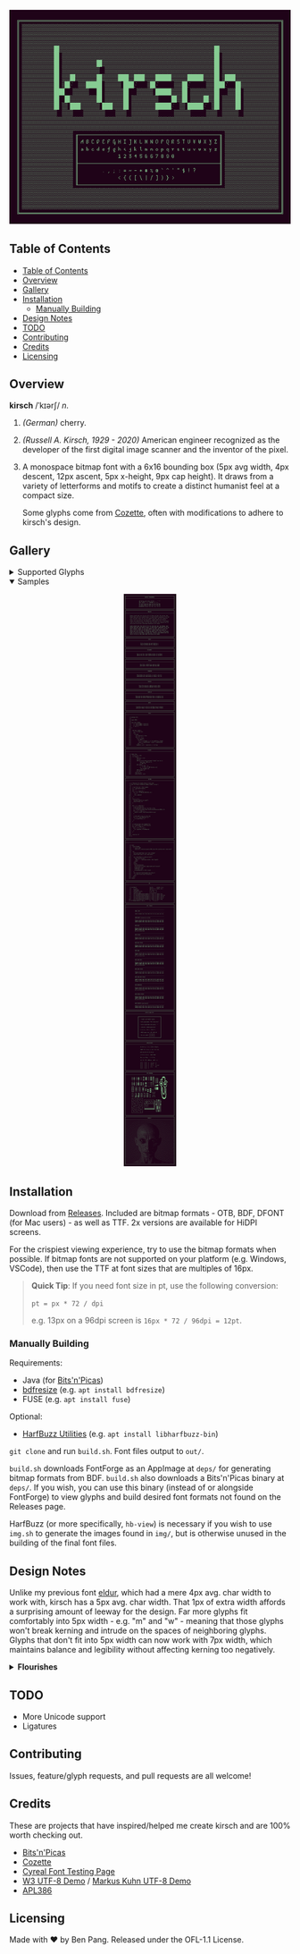 <div align="center">

![kirsch](./img/header.png)

</div>

## Table of Contents

- [Table of Contents](#table-of-contents)
- [Overview](#overview)
- [Gallery](#gallery)
- [Installation](#installation)
  - [Manually Building](#manually-building)
- [Design Notes](#design-notes)
- [TODO](#todo)
- [Contributing](#contributing)
- [Credits](#credits)
- [Licensing](#licensing)

## Overview

**kirsch** /ˈkɪərʃ/ _n._

1. _(German)_ cherry.

1. _(Russell A. Kirsch, 1929 - 2020)_ American engineer recognized as the
   developer of the first digital image scanner and the inventor of the pixel.

1. A monospace bitmap font with a 6x16 bounding box (5px avg width, 4px
   descent, 12px ascent, 5px x-height, 9px cap height). It draws from a variety
   of letterforms and motifs to create a distinct humanist feel at a compact
   size.

   Some glyphs come from [Cozette](https://github.com/slavfox/Cozette), often
   with modifications to adhere to kirsch's design.

## Gallery

<details>
<summary>Supported Glyphs</summary>
<div align="center">

![kirsch chars](./img/chars.png)

</div>
</details>

<details open>
<summary>Samples</summary>
<div align="center">

![kirsch sample](./img/sample.png)

</div>
</details>

## Installation

Download from [Releases](https://github.com/molarmanful/kirsch/releases).
Included are bitmap formats - OTB, BDF, DFONT (for Mac users) - as well as TTF.
2x versions are available for HiDPI screens.

For the crispiest viewing experience, try to use the bitmap formats when
possible. If bitmap fonts are not supported on your platform (e.g. Windows,
VSCode), then use the TTF at font sizes that are multiples of 16px.

> **Quick Tip**: If you need font size in pt, use the following conversion:
>
> `pt = px * 72 / dpi`
>
> e.g. 13px on a 96dpi screen is `16px * 72 / 96dpi = 12pt`.

### Manually Building

Requirements:

- Java (for [Bits'n'Picas](https://github.com/kreativekorp/bitsnpicas))
- [bdfresize](https://github.com/ntwk/bdfresize) (e.g. `apt install bdfresize`)
- FUSE (e.g. `apt install fuse`)

Optional:

- [HarfBuzz Utilities](https://harfbuzz.github.io/utilities.html) (e.g.
  `apt install libharfbuzz-bin`)

`git clone` and run `build.sh`. Font files output to `out/`.

`build.sh` downloads FontForge as an AppImage at `deps/` for generating bitmap
formats from BDF. `build.sh` also downloads a Bits'n'Picas binary at `deps/`.
If you wish, you can use this binary (instead of or alongside FontForge) to
view glyphs and build desired font formats not found on the Releases page.

HarfBuzz (or more specifically, `hb-view`) is necessary if you wish to use
`img.sh` to generate the images found in `img/`, but is otherwise unused in the
building of the final font files.

## Design Notes

Unlike my previous font [eldur](https://github.com/molarmanful/eldur), which
had a mere 4px avg. char width to work with, kirsch has a 5px avg. char width.
That 1px of extra width affords a surprising amount of leeway for the design.
Far more glyphs fit comfortably into 5px width - e.g. "m" and "w" - meaning that
those glyphs won't break kerning and intrude on the spaces of neighboring
glyphs. Glyphs that don't fit into 5px width can now work with 7px width, which
maintains balance and legibility without affecting kerning too negatively.

<details>
<summary><strong>Flourishes</strong></summary>

<img alt="rogue fijian xylophone" src="./img/design-script.png" align="left">

The flourishes - e.g. in "i" or "f" - are a stylistic choice, but they also
serve a functional purpose. Without the flourishes, "i" would take up 1px of
width, leaving 4px of awkward space. 2px flourishes on each side of the "i"
give it a 5px width, thereby fixing the kerning issue in a stylish way.

<br clear="both">
</details>

## TODO

- More Unicode support
- Ligatures

## Contributing

Issues, feature/glyph requests, and pull requests are all welcome!

## Credits

These are projects that have inspired/helped me create kirsch and are 100% worth
checking out.

- [Bits'n'Picas](https://github.com/kreativekorp/bitsnpicas)
- [Cozette](https://github.com/slavfox/Cozette)
- [Cyreal Font Testing Page](http://www.cyreal.org/Font-Testing-Page/)
- [W3 UTF-8 Demo](https://www.w3.org/2001/06/utf-8-test/UTF-8-demo.html) /
  [Markus Kuhn UTF-8 Demo](https://antofthy.gitlab.io/info/data/utf8-demo.txt)
- [APL386](https://abrudz.github.io/APL386)

## Licensing

Made with ♥ by Ben Pang. Released under the OFL-1.1 License.
